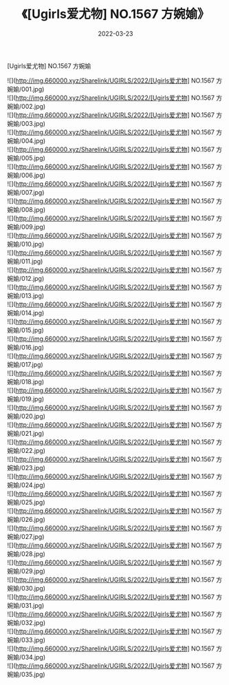 ﻿---
layout: post
title:  《[Ugirls爱尤物] NO.1567 方婉媮》
date:   2022-03-23
img: http://img.660000.xyz/Sharelink/UGIRLS/2022/[Ugirls爱尤物] NO.1567 方婉媮/000.jpg
categories: [美女, 清纯, 唯美]
---

[Ugirls爱尤物] NO.1567 方婉媮

 ![](http://img.660000.xyz/Sharelink/UGIRLS/2022/[Ugirls爱尤物] NO.1567 方婉媮/001.jpg) <br>![](http://img.660000.xyz/Sharelink/UGIRLS/2022/[Ugirls爱尤物] NO.1567 方婉媮/002.jpg) <br>![](http://img.660000.xyz/Sharelink/UGIRLS/2022/[Ugirls爱尤物] NO.1567 方婉媮/003.jpg) <br>![](http://img.660000.xyz/Sharelink/UGIRLS/2022/[Ugirls爱尤物] NO.1567 方婉媮/004.jpg) <br>![](http://img.660000.xyz/Sharelink/UGIRLS/2022/[Ugirls爱尤物] NO.1567 方婉媮/005.jpg) <br>![](http://img.660000.xyz/Sharelink/UGIRLS/2022/[Ugirls爱尤物] NO.1567 方婉媮/006.jpg) <br>![](http://img.660000.xyz/Sharelink/UGIRLS/2022/[Ugirls爱尤物] NO.1567 方婉媮/007.jpg) <br>![](http://img.660000.xyz/Sharelink/UGIRLS/2022/[Ugirls爱尤物] NO.1567 方婉媮/008.jpg) <br>![](http://img.660000.xyz/Sharelink/UGIRLS/2022/[Ugirls爱尤物] NO.1567 方婉媮/009.jpg) <br>![](http://img.660000.xyz/Sharelink/UGIRLS/2022/[Ugirls爱尤物] NO.1567 方婉媮/010.jpg) <br>![](http://img.660000.xyz/Sharelink/UGIRLS/2022/[Ugirls爱尤物] NO.1567 方婉媮/011.jpg) <br>![](http://img.660000.xyz/Sharelink/UGIRLS/2022/[Ugirls爱尤物] NO.1567 方婉媮/012.jpg) <br>![](http://img.660000.xyz/Sharelink/UGIRLS/2022/[Ugirls爱尤物] NO.1567 方婉媮/013.jpg) <br>![](http://img.660000.xyz/Sharelink/UGIRLS/2022/[Ugirls爱尤物] NO.1567 方婉媮/014.jpg) <br>![](http://img.660000.xyz/Sharelink/UGIRLS/2022/[Ugirls爱尤物] NO.1567 方婉媮/015.jpg) <br>![](http://img.660000.xyz/Sharelink/UGIRLS/2022/[Ugirls爱尤物] NO.1567 方婉媮/016.jpg) <br>![](http://img.660000.xyz/Sharelink/UGIRLS/2022/[Ugirls爱尤物] NO.1567 方婉媮/017.jpg) <br>![](http://img.660000.xyz/Sharelink/UGIRLS/2022/[Ugirls爱尤物] NO.1567 方婉媮/018.jpg) <br>![](http://img.660000.xyz/Sharelink/UGIRLS/2022/[Ugirls爱尤物] NO.1567 方婉媮/019.jpg) <br>![](http://img.660000.xyz/Sharelink/UGIRLS/2022/[Ugirls爱尤物] NO.1567 方婉媮/020.jpg) <br>![](http://img.660000.xyz/Sharelink/UGIRLS/2022/[Ugirls爱尤物] NO.1567 方婉媮/021.jpg) <br>![](http://img.660000.xyz/Sharelink/UGIRLS/2022/[Ugirls爱尤物] NO.1567 方婉媮/022.jpg) <br>![](http://img.660000.xyz/Sharelink/UGIRLS/2022/[Ugirls爱尤物] NO.1567 方婉媮/023.jpg) <br>![](http://img.660000.xyz/Sharelink/UGIRLS/2022/[Ugirls爱尤物] NO.1567 方婉媮/024.jpg) <br>![](http://img.660000.xyz/Sharelink/UGIRLS/2022/[Ugirls爱尤物] NO.1567 方婉媮/025.jpg) <br>![](http://img.660000.xyz/Sharelink/UGIRLS/2022/[Ugirls爱尤物] NO.1567 方婉媮/026.jpg) <br>![](http://img.660000.xyz/Sharelink/UGIRLS/2022/[Ugirls爱尤物] NO.1567 方婉媮/027.jpg) <br>![](http://img.660000.xyz/Sharelink/UGIRLS/2022/[Ugirls爱尤物] NO.1567 方婉媮/028.jpg) <br>![](http://img.660000.xyz/Sharelink/UGIRLS/2022/[Ugirls爱尤物] NO.1567 方婉媮/029.jpg) <br>![](http://img.660000.xyz/Sharelink/UGIRLS/2022/[Ugirls爱尤物] NO.1567 方婉媮/030.jpg) <br>![](http://img.660000.xyz/Sharelink/UGIRLS/2022/[Ugirls爱尤物] NO.1567 方婉媮/031.jpg) <br>![](http://img.660000.xyz/Sharelink/UGIRLS/2022/[Ugirls爱尤物] NO.1567 方婉媮/032.jpg) <br>![](http://img.660000.xyz/Sharelink/UGIRLS/2022/[Ugirls爱尤物] NO.1567 方婉媮/033.jpg) <br>![](http://img.660000.xyz/Sharelink/UGIRLS/2022/[Ugirls爱尤物] NO.1567 方婉媮/034.jpg) <br>![](http://img.660000.xyz/Sharelink/UGIRLS/2022/[Ugirls爱尤物] NO.1567 方婉媮/035.jpg) <br>